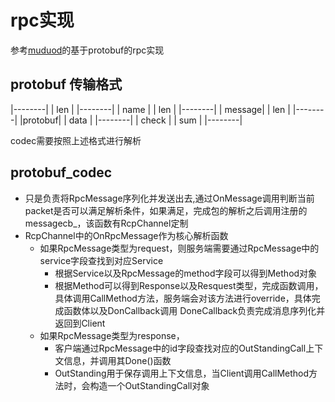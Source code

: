 # rpc实现
参考[muduod](https://github.com/chenshuo/muduo.gita)的基于protobuf的rpc实现

## protobuf 传输格式
 |--------|
 |   len  |
 |--------|
 |  name  |
 |   len  |
 |--------|
 | message|
 |   len  |
 |--------|
 |protobuf|
 |  data  |
 |--------|
 |  check |
 |   sum  |
 |--------|

codec需要按照上述格式进行解析

## protobuf_codec
- 只是负责将RpcMessage序列化并发送出去,通过OnMessage调用判断当前packet是否可以满足解析条件，如果满足，完成包的解析之后调用注册的messagecb_，该函数有RcpChannel定制
- RcpChannel中的OnRpcMessage作为核心解析函数
    - 如果RpcMessage类型为request，则服务端需要通过RpcMessage中的service字段查找到对应Service
        - 根据Service以及RpcMessage的method字段可以得到Method对象
        - 根据Method可以得到Response以及Resquest类型，完成函数调用，具体调用CallMethod方法，服务端会对该方法进行override，具体完成函数体以及DonCallback调用  DoneCallback负责完成消息序列化并返回到Client
    - 如果RpcMessage类型为response，
        - 客户端通过RpcMessage中的id字段查找对应的OutStandingCall上下文信息，并调用其Done()函数
        - OutStanding用于保存调用上下文信息，当Client调用CallMethod方法时，会构造一个OutStandingCall对象

